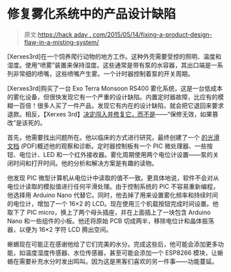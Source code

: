 # 修复雾化系统中的产品设计缺陷

> 原文:[https://hack aday . com/2015/05/14/fixing-a-product-design-flaw-in-a-misting-system/](https://hackaday.com/2015/05/14/fixing-a-product-design-flaw-in-a-misting-system/)

[Xerxes3rd]在一个饲养爬行动物的地方工作。这种外壳需要受控的照明、温度和湿度。使用“喷雾”装置来保持湿度。这些通常是带有泵的水容器，其出口端是一系列非常细的喷嘴，这些喷嘴产生雾。一个计时器控制着泵的开关周期。

[Xerxes3rd]购买了一台 Exo Terra Monsoon RS400 雾化系统，这是一台低成本的雾化设备，但很快发现它有一个严重的设计缺陷。内置定时器故障，比应有的模糊一百倍！很多人买了一件产品，发现它有内在的设计缺陷，就会把它退回来要求退款。相反，【Xerxes 3rd】[决定闯入并修复它，而不是](https://github.com/Xerxes3rd/MonsoonRS400Controller)——“保修无效，如果篡改”是该死的。

首先，他需要找出问题所在。他以临床的方式进行研究，最终创建了一个 [的光滑文档](https://github.com/Xerxes3rd/MonsoonRS400Controller/blob/master/Exo%20Terra%20Monsoon%20RS400%20Misting%20Frequency%20Flaw%20Analysis%20and%20Resolution.pdf) (PDF)概述他的观察和诊断。定时器控制板有一个 PIC 微处理器、一些按钮、电位计、LED 和一个红外接收器。雾化周期使用两个电位计设置——泵的关闭时间和打开时间。他的分析和解决方案是有趣的读物。

他发现 PIC 微型计算机从电位计中读取的值不一致。更具体地说，软件不会对从电位计读取的模拟值进行任何平滑处理。由于控制系统的 PIC 不容易重新编程，他选择用 Arduino Nano 代替它。同时，他去掉了用来设置雾化频率和持续时间的电位计，增加了一个 16×2 的 LCD。现在使用三个机载按钮完成时间设置。他取下了 PIC micro，换上了两个母头插座，并在上面插上了一块包含 Arduino Nano 和一些组件的小板。他还将原始 PCB 切成两半，移除电位计和晶体振荡器，以便为 16×2 字符 LCD 腾出空间。

蜥蜴现在可能正在感谢他给了它们完美的水分。完成这些后，他可能会添加更多功能，如温度湿度传感器、水位传感器，甚至可能会添加一个 ESP8266 模块，让蜥蜴在需要补充水分时发出鸣叫。因为这是黑客们喜欢的另一件事——功能蔓延。
